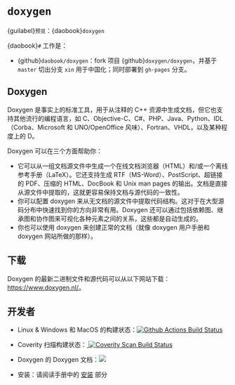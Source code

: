 # `doxygen`

{guilabel}`预览`：{daobook}`doxygen`

{daobook}`#` 工作是：

- {github}`daobook/doxygen`：fork 项目 {github}`doxygen/doxygen`，并基于 `master` 切出分支 `xin` 用于中国化；同时部署到 `gh-pages` 分支。

## Doxygen

Doxygen 是事实上的标准工具，用于从注释的 C++ 资源中生成文档，但它也支持其他流行的编程语言，如 C、Objective-C、C#、PHP、Java、Python、IDL（Corba、Microsoft 和 UNO/OpenOffice 风味）、Fortran、VHDL，以及某种程度上的 D。

Doxygen 可以在三个方面帮助你：

- 它可以从一组文档源文件中生成一个在线文档浏览器（HTML）和/或一个离线参考手册（LaTeX）。它还支持生成 RTF（MS-Word）、PostScript、超链接的 PDF、压缩的 HTML、DocBook 和 Unix man pages 的输出。文档是直接从源文件中提取的，这就更容易保持文档与源代码的一致性。
- 你可以配置 doxygen 来从无文档的源文件中提取代码结构。这对于在大型源码分布中快速找到你的方向非常有用。Doxygen 还可以通过包括依赖图、继承图和协作图来可视化各种元素之间的关系，这些都是自动生成的。
- 你也可以使用 doxygen 来创建正常的文档（就像 doxygen 用户手册和 doxygen 网站所做的那样）。

## 下载

Doxygen 的最新二进制文件和源代码可以从以下网站下载：<https://www.doxygen.nl/>。

## 开发者

* Linux & Windows 和 MacOS 的构建状态：<a href="https://github.com/doxygen/doxygen/actions"><img alt="Github Actions Build Status" src="https://github.com/doxygen/doxygen/workflows/CMake%20Build%20for%20Doxygen/badge.svg"></a>

* Coverity 扫描构建状态：<a href="https://scan.coverity.com/projects/2860"> <img alt="Coverity Scan Build Status" src="https://scan.coverity.com/projects/2860/badge.svg"/> </a>

* Doxygen 的 Doxygen 文档：<a href="https://codedocs.xyz/doxygen/doxygen/"><img src="https://codedocs.xyz/doxygen/doxygen.svg"/></a>

* 安装：请阅读手册中的 [安装](https://www.doxygen.nl/manual/install.html) 部分 


